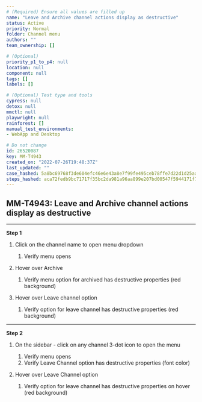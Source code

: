 ```yaml
---
# (Required) Ensure all values are filled up
name: "Leave and Archive channel actions display as destructive"
status: Active
priority: Normal
folder: Channel menu
authors: ""
team_ownership: []

# (Optional)
priority_p1_to_p4: null
location: null
component: null
tags: []
labels: []

# (Optional) Test type and tools
cypress: null
detox: null
mmctl: null
playwright: null
rainforest: []
manual_test_environments: 
- WebApp and Desktop

# Do not change
id: 26520087
key: MM-T4943
created_on: "2022-07-26T19:48:37Z"
last_updated: ""
case_hashed: 5a8bc69768f3de604efc46e6e43a8e7f99fe495ceb78ffe7d22d1d25aa3ea86ab340b54fd798f441338b7079943231db
steps_hashed: aca72fedb9bc71717f35bc2da981a96aa899e207bd00547f5944171f7f76a854c6e501235c342cb7d4f293ef97751baa
---
```


<!-- (Auto-generated) Based on frontmatter's "key" and "name" -->

## MM-T4943: Leave and Archive channel actions display as destructive

---

**Step 1**

1. Click on the channel name to open menu dropdown

   1. Verify menu opens

2. Hover over Archive

   1. Verify menu option for archived has destructive properties (red background)

3. Hover over Leave channel option

   1. Verify option for leave channel has destructive properties (red background)

---

**Step 2**

1. On the sidebar - click on any channel 3-dot icon to open the menu

   1. Verify menu opens
   2. Verify Leave Channel option has destructive properties (font color)

2. Hover over Leave Channel option

   1. Verify option for leave channel has destructive properties on hover (red background)
